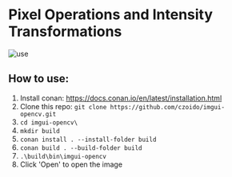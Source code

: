 # Pixel Operations and Intensity Transformations

![use](https://media.giphy.com/media/tTMY098fvTOG76A9Y3/giphy.gif)

## How to use:

1. Install conan: https://docs.conan.io/en/latest/installation.html
2. Clone this repo: `git clone https://github.com/czoido/imgui-opencv.git`
3. `cd imgui-opencv\`
4. `mkdir build`
5. `conan install . --install-folder build`
6. `conan build . --build-folder build`
7. `.\build\bin\imgui-opencv`
8. Click 'Open' to open the image
